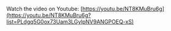 Watch the video on Youtube: [https://youtu.be/NT8KMuBru6g](https://youtu.be/NT8KMuBru6g?list=PLdgq5G0ox73Uam3LGylpNV9ANGPOEQ-xS)